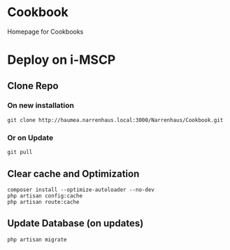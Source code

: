 # Cookbook

Homepage for Cookbooks

# Deploy on i-MSCP

## Clone Repo
### On new installation
```
git clone http://haumea.narrenhaus.local:3000/Narrenhaus/Cookbook.git
```

### Or on Update
```
git pull
```

## Clear cache and Optimization
```
composer install --optimize-autoloader --no-dev
php artisan config:cache
php artisan route:cache
```

## Update Database (on updates)
```
php artisan migrate
```
